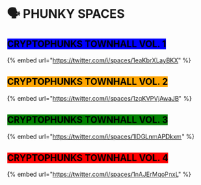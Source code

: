 # 🗣 PHUNKY SPACES

## <mark style="background-color:blue;">CRYPTOPHUNKS TOWNHALL VOL. 1</mark>

{% embed url="https://twitter.com/i/spaces/1eaKbrXLayBKX" %}

## <mark style="background-color:orange;">CRYPTOPHUNKS TOWNHALL VOL. 2</mark>

{% embed url="https://twitter.com/i/spaces/1zqKVPVjAwaJB" %}

## <mark style="background-color:green;">CRYPTOPHUNKS TOWNHALL VOL. 3</mark>

{% embed url="https://twitter.com/i/spaces/1lDGLnmAPDkxm" %}

## <mark style="background-color:red;">CRYPTOPHUNKS TOWNHALL VOL. 4</mark>

{% embed url="https://twitter.com/i/spaces/1nAJErMqoPnxL" %}
